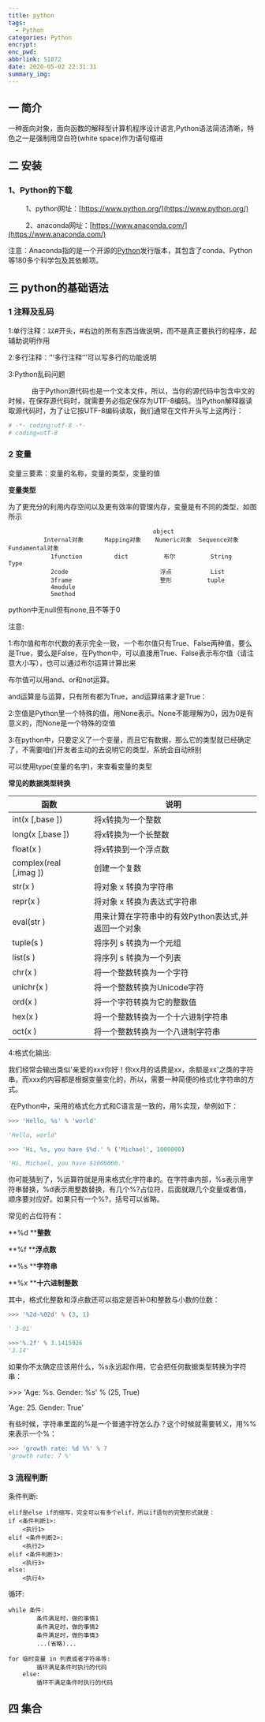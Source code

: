 ```yaml
---
title: python
tags:
  - Python
categories: Python
encrypt: 
enc_pwd: 
abbrlink: 51872
date: 2020-05-02 22:31:31
summary_img:
---
```


## 一 简介

​	一种面向对象，面向函数的解释型计算机程序设计语言,Python语法简洁清晰，特色之一是强制用空白符(white space)作为语句缩进

## 二 安装

### 1、Python的下载

         1、python网址：[https://www.python.org/](https://www.python.org/)

         2、anaconda网址：[https://www.anaconda.com/](https://www.anaconda.com/)

注意：Anaconda指的是一个开源的[Python](https://baike.baidu.com/item/Python)发行版本，其包含了conda、Python等180多个科学包及其依赖项。

## 三 python的基础语法

### 1 注释及乱码

1:单行注释：以#开头，#右边的所有东西当做说明，而不是真正要执行的程序，起辅助说明作用

2:多行注释：’’’多行注释’’’可以写多行的功能说明

3:Python乱码问题

            由于Python源代码也是一个文本文件，所以，当你的源代码中包含中文的时候，在保存源代码时，就需要务必指定保存为UTF-8编码。当Python解释器读取源代码时，为了让它按UTF-8编码读取，我们通常在文件开头写上这两行：

```python
# -*- coding:utf-8 -*-
# coding=utf-8
```

### 2 变量

变量三要素：变量的名称，变量的类型，变量的值

**变量类型**

为了更充分的利用内存空间以及更有效率的管理内存，变量是有不同的类型，如图所示

```
                                         object
          Internal对象      Mapping对象    Numeric对象  Sequence对象  Fundamental对象
            1function         dict			布尔			String		Type
            2code						   浮点           List
            3frame						   整形		   tuple
            4module
            5method
```

python中无null但有none,且不等于0

注意:

​	1:布尔值和布尔代数的表示完全一致，一个布尔值只有True、False两种值，要么是True，要么是False，在Python中，可以直接用True、False表示布尔值（请注意大小写），也可以通过布尔运算计算出来

布尔值可以用and、or和not运算。

and运算是与运算，只有所有都为True，and运算结果才是True：

​	2:空值是Python里一个特殊的值，用None表示。None不能理解为0，因为0是有意义的，而None是一个特殊的空值

​	3:在python中，只要定义了一个变量，而且它有数据，那么它的类型就已经确定了，不需要咱们开发者主动的去说明它的类型，系统会自动辨别

可以使用type(变量的名字)，来查看变量的类型

**常见的数据类型转换**

| 函数                     | 说明                            |
| ---------------------- | ----------------------------- |
| int(x [,base ])        | 将x转换为一个整数                     |
| long(x [,base ])       | 将x转换为一个长整数                    |
| float(x )              | 将x转换到一个浮点数                    |
| complex(real [,imag ]) | 创建一个复数                        |
| str(x )                | 将对象 x 转换为字符串                  |
| repr(x )               | 将对象 x 转换为表达式字符串               |
| eval(str )             | 用来计算在字符串中的有效Python表达式,并返回一个对象 |
| tuple(s )              | 将序列 s 转换为一个元组                 |
| list(s )               | 将序列 s 转换为一个列表                 |
| chr(x )                | 将一个整数转换为一个字符                  |
| unichr(x )             | 将一个整数转换为Unicode字符             |
| ord(x )                | 将一个字符转换为它的整数值                 |
| hex(x )                | 将一个整数转换为一个十六进制字符串             |
| oct(x )                | 将一个整数转换为一个八进制字符串              |

4:格式化输出:

我们经常会输出类似'亲爱的xxx你好！你xx月的话费是xx，余额是xx'之类的字符串，而xxx的内容都是根据变量变化的，所以，需要一种简便的格式化字符串的方式。

 在Python中，采用的格式化方式和C语言是一致的，用%实现，举例如下：

```python
>>> 'Hello, %s' % 'world'

'Hello, world'

>>> 'Hi, %s, you have $%d.' % ('Michael', 1000000)

'Hi, Michael, you have $1000000.'
```

你可能猜到了，%运算符就是用来格式化字符串的。在字符串内部，%s表示用字符串替换，%d表示用整数替换，有几个%?占位符，后面就跟几个变量或者值，顺序要对应好。如果只有一个%?，括号可以省略。

常见的占位符有：

**%d ****整数**

**%f ****浮点数**

**%s ****字符串**

**%x ****十六进制整数**

其中，格式化整数和浮点数还可以指定是否补0和整数与小数的位数：

```python
>>> '%2d-%02d' % (3, 1)

' 3-01'

>>>'%.2f' % 3.1415926
'3.14'
```



如果你不太确定应该用什么，%s永远起作用，它会把任何数据类型转换为字符串：

\>>> 'Age: %s. Gender: %s' % (25, True)

'Age: 25. Gender: True'

有些时候，字符串里面的%是一个普通字符怎么办？这个时候就需要转义，用%%来表示一个%：

```python
>>> 'growth rate: %d %%' % 7
'growth rate: 7 %'
```

### 3 流程判断

条件判断:

```
elif是else if的缩写，完全可以有多个elif，所以if语句的完整形式就是：
if <条件判断1>:
    <执行1>
elif <条件判断2>:
    <执行2>
elif <条件判断3>:
    <执行3>
else:
    <执行4>
```

循环:

```
while 条件:
        条件满足时，做的事情1
        条件满足时，做的事情2
        条件满足时，做的事情3
        ...(省略)...
```

````
for 临时变量 in 列表或者字符串等:
        循环满足条件时执行的代码
    else:
        循环不满足条件时执行的代码

````

## 四 集合








